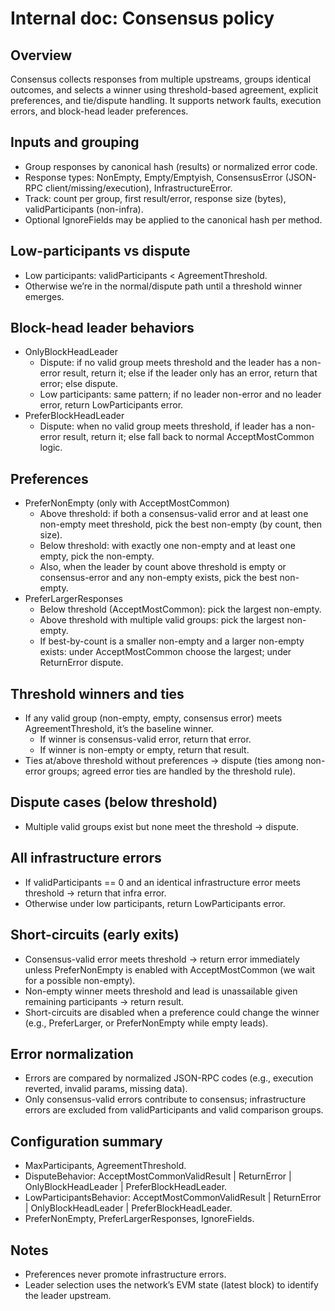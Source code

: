 # Internal doc: Consensus policy

## Overview

Consensus collects responses from multiple upstreams, groups identical outcomes, and selects a winner using threshold-based agreement, explicit preferences, and tie/dispute handling. It supports network faults, execution errors, and block-head leader preferences.

## Inputs and grouping
- Group responses by canonical hash (results) or normalized error code.
- Response types: NonEmpty, Empty/Emptyish, ConsensusError (JSON-RPC client/missing/execution), InfrastructureError.
- Track: count per group, first result/error, response size (bytes), validParticipants (non-infra).
- Optional IgnoreFields may be applied to the canonical hash per method.

## Low-participants vs dispute
- Low participants: validParticipants < AgreementThreshold.
- Otherwise we’re in the normal/dispute path until a threshold winner emerges.

## Block-head leader behaviors
- OnlyBlockHeadLeader
  - Dispute: if no valid group meets threshold and the leader has a non-error result, return it; else if the leader only has an error, return that error; else dispute.
  - Low participants: same pattern; if no leader non-error and no leader error, return LowParticipants error.
- PreferBlockHeadLeader
  - Dispute: when no valid group meets threshold, if leader has a non-error result, return it; else fall back to normal AcceptMostCommon logic.

## Preferences
- PreferNonEmpty (only with AcceptMostCommon)
  - Above threshold: if both a consensus-valid error and at least one non-empty meet threshold, pick the best non-empty (by count, then size).
  - Below threshold: with exactly one non-empty and at least one empty, pick the non-empty.
  - Also, when the leader by count above threshold is empty or consensus-error and any non-empty exists, pick the best non-empty.
- PreferLargerResponses
  - Below threshold (AcceptMostCommon): pick the largest non-empty.
  - Above threshold with multiple valid groups: pick the largest non-empty.
  - If best-by-count is a smaller non-empty and a larger non-empty exists: under AcceptMostCommon choose the largest; under ReturnError dispute.

## Threshold winners and ties
- If any valid group (non-empty, empty, consensus error) meets AgreementThreshold, it’s the baseline winner.
  - If winner is consensus-valid error, return that error.
  - If winner is non-empty or empty, return that result.
- Ties at/above threshold without preferences → dispute (ties among non-error groups; agreed error ties are handled by the threshold rule).

## Dispute cases (below threshold)
- Multiple valid groups exist but none meet the threshold → dispute.

## All infrastructure errors
- If validParticipants == 0 and an identical infrastructure error meets threshold → return that infra error.
- Otherwise under low participants, return LowParticipants error.

## Short-circuits (early exits)
- Consensus-valid error meets threshold → return error immediately unless PreferNonEmpty is enabled with AcceptMostCommon (we wait for a possible non-empty).
- Non-empty winner meets threshold and lead is unassailable given remaining participants → return result.
- Short-circuits are disabled when a preference could change the winner (e.g., PreferLarger, or PreferNonEmpty while empty leads).

## Error normalization
- Errors are compared by normalized JSON-RPC codes (e.g., execution reverted, invalid params, missing data).
- Only consensus-valid errors contribute to consensus; infrastructure errors are excluded from validParticipants and valid comparison groups.

## Configuration summary
- MaxParticipants, AgreementThreshold.
- DisputeBehavior: AcceptMostCommonValidResult | ReturnError | OnlyBlockHeadLeader | PreferBlockHeadLeader.
- LowParticipantsBehavior: AcceptMostCommonValidResult | ReturnError | OnlyBlockHeadLeader | PreferBlockHeadLeader.
- PreferNonEmpty, PreferLargerResponses, IgnoreFields.

## Notes
- Preferences never promote infrastructure errors.
- Leader selection uses the network’s EVM state (latest block) to identify the leader upstream.